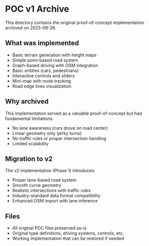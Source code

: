 # POC v1 Archive

This directory contains the original proof-of-concept implementation archived on 2025-09-26.

## What was implemented
- Basic terrain generation with height maps
- Simple point-based road system
- Graph-based driving with OSM integration
- Basic entities (cars, pedestrians)
- Interactive controls and sliders
- Mini-map with route tracking
- Road edge lines visualization

## Why archived
This implementation served as a valuable proof-of-concept but had fundamental limitations:
- No lane awareness (cars drove on road center)
- Linear geometry only (jerky turns)
- No traffic rules or proper intersection handling
- Limited scalability

## Migration to v2
The v2 implementation (Phase 1) introduces:
- Proper lane-based road system
- Smooth curve geometry
- Realistic intersections with traffic rules
- Industry-standard data format compatibility
- Enhanced OSM import with lane inference

## Files
- All original POC files preserved as-is
- Original type definitions, driving systems, controls, etc.
- Working implementation that can be restored if needed